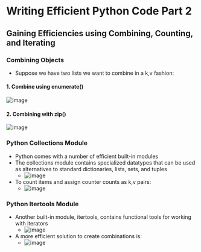 # Writing Efficient Python Code Part 2

## Gaining Efficiencies using Combining, Counting, and Iterating
### Combining Objects
* Suppose we have two lists we want to combine in a k,v fashion:
#### 1. Combine using enumerate()
![image](https://github.com/IsaacMwendwa/Data-Engineering-Track-DataCamp/assets/51324520/ab7e9ef4-5734-49e0-98d5-0763f06c3b90)

#### 2. Combining with zip()
![image](https://github.com/IsaacMwendwa/Data-Engineering-Track-DataCamp/assets/51324520/8ef76690-a3b6-4559-8ade-2ac92cfa2613)

### Python Collections Module
* Python comes with a number of efficient built-in modules
* The collections module contains specialized datatypes that can be used as alternatives to standard dictionaries, lists, sets, and tuples
    * ![image](https://github.com/IsaacMwendwa/Data-Engineering-Track-DataCamp/assets/51324520/f5983e87-574b-4b68-8d02-584b1a8c7dff)
* To count items and assign counter counts as k,v pairs:
    * ![image](https://github.com/IsaacMwendwa/Data-Engineering-Track-DataCamp/assets/51324520/7ee247c8-e60b-4d05-bf34-ff1ab84dd5df)

### Python Itertools Module
* Another built-in module, itertools, contains functional tools for working with iterators
    * ![image](https://github.com/IsaacMwendwa/Data-Engineering-Track-DataCamp/assets/51324520/f2fb3ad6-9033-4350-91c1-606c1a39dd8f)
* A more efficient solution to create combinations is:
    * ![image](https://github.com/IsaacMwendwa/Data-Engineering-Track-DataCamp/assets/51324520/ead87aa8-4675-43b9-9e37-32a78c1f34b8)
